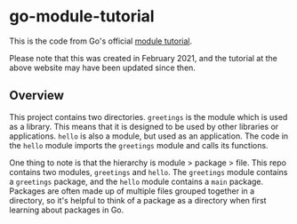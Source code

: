 # go-module-tutorial

This is the code from Go's official [module tutorial](https://golang.org/doc/tutorial/create-module).

Please note that this was created in February 2021, and the tutorial at the
above website may have been updated since then.

## Overview

This project contains two directories. `greetings` is the module which is used
as a library. This means that it is designed to be used by other libraries or
applications. `hello` is also a module, but used as an application. The code
in the `hello` module imports the `greetings` module and calls its functions.

One thing to note is that the hierarchy is module > package > file. This repo
contains two modules, `greetings` and `hello`. The `greetings` module contains
a `greetings` package, and the `hello` module contains a `main` package.
Packages are often made up of multiple files grouped together in a directory,
so it's helpful to think of a package as a directory when first learning
about packages in Go.
